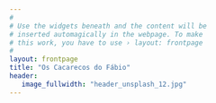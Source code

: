 ```yaml
---
#
# Use the widgets beneath and the content will be
# inserted automagically in the webpage. To make
# this work, you have to use › layout: frontpage
#
layout: frontpage
title: "Os Cacarecos do Fábio"
header:
   image_fullwidth: "header_unsplash_12.jpg"
---
```


